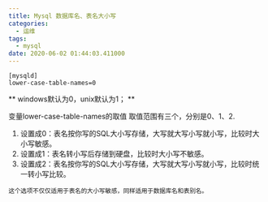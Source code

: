 ```yaml
---
title: Mysql 数据库名、表名大小写
categories:
  - 运维
tags:
  - mysql
date: 2020-06-02 01:44:03.411000
---
```


```
[mysqld]
lower-case-table-names=0 
```
** windows默认为0，unix默认为1； **

变量lower-case-table-names的取值
取值范围有三个，分别是0、1、2. 
1. 设置成0：表名按你写的SQL大小写存储，大写就大写小写就小写，比较时大小写敏感。 
2. 设置成1：表名转小写后存储到硬盘，比较时大小写不敏感。 
3. 设置成2：表名按你写的SQL大小写存储，大写就大写小写就小写，比较时统一转小写比较。
```
这个选项不仅仅适用于表名的大小写敏感，同样适用于数据库名和表别名。
```

